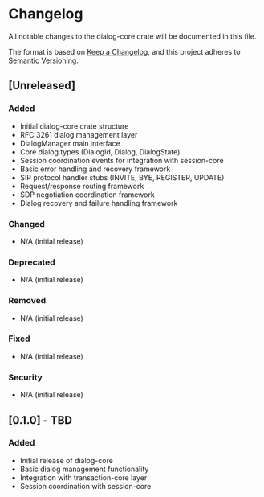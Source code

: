 # Changelog

All notable changes to the dialog-core crate will be documented in this file.

The format is based on [Keep a Changelog](https://keepachangelog.com/en/1.0.0/),
and this project adheres to [Semantic Versioning](https://semver.org/spec/v2.0.0.html).

## [Unreleased]

### Added
- Initial dialog-core crate structure
- RFC 3261 dialog management layer
- DialogManager main interface
- Core dialog types (DialogId, Dialog, DialogState)
- Session coordination events for integration with session-core
- Basic error handling and recovery framework
- SIP protocol handler stubs (INVITE, BYE, REGISTER, UPDATE)
- Request/response routing framework
- SDP negotiation coordination framework
- Dialog recovery and failure handling framework

### Changed
- N/A (initial release)

### Deprecated
- N/A (initial release)

### Removed
- N/A (initial release)

### Fixed
- N/A (initial release)

### Security
- N/A (initial release)

## [0.1.0] - TBD

### Added
- Initial release of dialog-core
- Basic dialog management functionality
- Integration with transaction-core layer
- Session coordination with session-core 